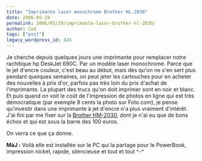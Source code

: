 ```yaml
---
title: "Imprimante laser monochrome Brother HL-2030"
date: 2006-05-19
permalink: 2006/05/19/imprimante-laser-brother-hl-2030/
author: Ced
tags: ["post"]
legacy_wordpress_id: 424
---
```


Je cherche depuis quelques jours une imprimante pour remplacer notre rachitique hp DeskJet 690C. Par un modèle laser monochrome. Parce que le jet d'encre couleur, c'est beau au début, mais dès qu'on ne s'en sert plus pendant quelques semaines, on peut jeter les cartouches pour en acheter des nouvelles à prix d'or, parfois pas très loin du prix d'achat de l'imprimante. La plupart des trucs qu'on doit imprimer sont en noir et blanc. Et puis quand on voit le coût de l'impression de photos en ligne qui est très démocratique (par exemple 9 cents la photo sur Foto.com), je pense qu'investir dans une imprimante à jet d'encre n'a plus vraiment d'intérêt. J'ai fini par me fixer sur la <a href="http://www.brother.be/products/welcome.cfm?prod_art=HL%2D2030" hreflang="fr">Brother HM-2030</a>, dont je n'ai eu que de bons échos et qui est sous la barre des 100 euros.

On verra ce que ça donne.

<!-- excerpt -->

__MàJ :__ Voilà elle est installée sur le PC qui la partage pour le PowerBook, impression nickel, rapide, silencieuse et tout et tout ^-^
